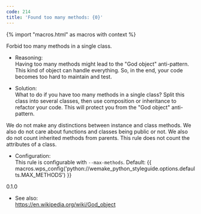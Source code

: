 ```yaml
---
code: 214
title: 'Found too many methods: {0}'
---
```


{% import "macros.html" as macros with context %}

Forbid too many methods in a single class.

  - Reasoning:  
    Having too many methods might lead to the "God object" anti-pattern.
    This kind of object can handle everything. So, in the end, your code
    becomes too hard to maintain and test.

  - Solution:  
    What to do if you have too many methods in a single class? Split
    this class into several classes, then use composition or inheritance
    to refactor your code. This will protect you from the "God object"
    anti-pattern.

We do not make any distinctions between instance and class methods. We
also do not care about functions and classes being public or not. We
also do not count inherited methods from parents. This rule does not
count the attributes of a class.

  - Configuration:  
    This rule is configurable with `--max-methods`. Default:
    {{ macros.wps_config('python://wemake_python_styleguide.options.defaults.MAX_METHODS') }}

<div class="versionadded">

0.1.0

</div>

  - See also:  
    <https://en.wikipedia.org/wiki/God_object>